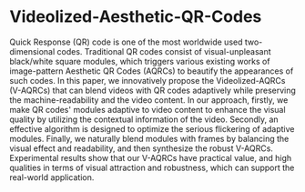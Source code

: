# Videolized-Aesthetic-QR-Codes
Quick Response (QR) code is one of the most worldwide used two-dimensional codes. Traditional QR codes consist of visual-unpleasant black/white square modules, which triggers various existing works of image-pattern Aesthetic QR Codes (AQRCs) to beautify the appearances of such codes. In this paper, we innovatively propose the Videolized-AQRCs (V-AQRCs) that can blend videos with QR codes adaptively while preserving the machine-readability and the video content. In our approach, firstly, we make QR codes' modules adaptive to video content to enhance the visual quality by utilizing the contextual information of the video. Secondly, an effective algorithm is designed to optimize the serious flickering of adaptive modules. Finally, we naturally blend modules with frames by balancing the visual effect and readability, and then synthesize the robust V-AQRCs. Experimental results show that our V-AQRCs have practical value, and high qualities in terms of visual attraction and robustness, which can support the real-world application.

<div align=center><src="https://github.com/SwordHolderSH/Videolized-Aesthetic-QR-Codes/blob/master/demo/24_full.gif"/></div>

<div align=center><src="https://github.com/SwordHolderSH/Videolized-Aesthetic-QR-Codes/blob/master/demo/12_full.gif"/></div>


